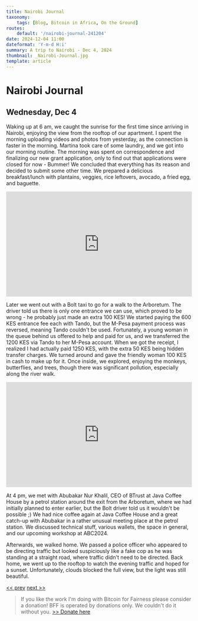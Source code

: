 ```yaml
---
title: Nairobi Journal
taxonomy:
    tags: [Blog, Bitcoin in Africa, On the Ground]
routes:
    default: '/nairobi-journal-241204'
date: 2024-12-04 11:00
dateformat: 'Y-m-d H:i'
summary: A trip to Nairobi - Dec 4, 2024
thumbnail: _Nairobi-Journal.jpg
template: article
---
```


# Nairobi Journal

## Wednesday, Dec 4

Waking up at 6 am, we caught the sunrise for the first time since arriving in Nairobi, enjoying the view from the rooftop of our apartment. I spent the morning uploading videos and photos from yesterday, as the connection is faster in the morning. Martina took care of some laundry, and we got into our morning routine. The morning was spent on correspondence and finalizing our new grant application, only to find out that applications were closed for now - Bummer! We concluded that everything has its reason and decided to submit some other time. We prepared a delicious breakfast/lunch with plantains, veggies, rice leftovers, avocado, a fried egg, and baguette. 

<div style="padding:56.25% 0 0 0;position:relative;"><iframe src="https://player.vimeo.com/video/1036235541?badge=0&amp;autopause=0&amp;player_id=0&amp;app_id=58479" frameborder="0" allow="autoplay; fullscreen; picture-in-picture; clipboard-write; encrypted-media" style="position:absolute;top:0;left:0;width:100%;height:100%;" title="241204-11"></iframe></div>

Later we went out with a Bolt taxi to go for a walk to the Arboretum. The driver told us there is only one entrance we can use, which proved to be wrong - he probably just made an extra 100 KES! We started paying the 600 KES entrance fee each with Tando, but the M-Pesa payment process was reversed, meaning Tando couldn't be used. Fortunately, a young woman in the queue behind us offered to help and paid for us, and we transferred the 1200 KES via Tando to her M-Pesa account. When we got the receipt, I realized I had actually paid 1250 KES, with the extra 50 KES being hidden transfer charges. We turned around and gave the friendly woman 100 KES in cash to make up for it. Once inside, we explored, enjoying the monkeys, butterflies, and trees, though there was significant pollution, especially along the river walk.

<div style="padding:56.25% 0 0 0;position:relative;"><iframe src="https://player.vimeo.com/video/1036235549?badge=0&amp;autopause=0&amp;player_id=0&amp;app_id=58479" frameborder="0" allow="autoplay; fullscreen; picture-in-picture; clipboard-write; encrypted-media" style="position:absolute;top:0;left:0;width:100%;height:100%;" title="241204-6"></iframe></div>

At 4 pm, we met with Abubakar Nur Khalil, CEO of BTrust at Java Coffee House by a petrol station around the exit from the Arboretum, where we had initially planned to enter earlier, but the Bolt driver told us it wouldn't be possible ;) We had nice coffee again at Java Coffee House and a great catch-up with Abubakar in a rather unusual meeting place at the petrol station. We discussed technical stuff, various wallets, the space in general, and our upcoming workshop at ABC2024.

Afterwards, we walked home. We passed a police officer who appeared to be directing traffic but looked suspiciously like a fake cop as he was standing at a straight road, where traffic didn't need to be directed. Back home, we went up to the rooftop to watch the evening traffic and hoped for a sunset. Unfortunately, clouds blocked the full view, but the light was still beautiful.

[<< prev](/nairobi-journal-241203) [next >>](/nairobi-journal-241205)

> If you like the work I'm doing with Bitcoin for Fairness please consider a donation! BFF is operated by donations only. We couldn't do it without you. [>> Donate here](https://bffbtc.org/donate/)
